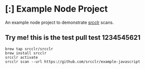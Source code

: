 # [:] Example Node Project

An example node project to demonstrate [srcclr](https://www.srcclr.com) scans.


## Try me! this is the test pull test 1234545621


```
brew tap srcclr/srcclr
brew install srcclr
srcclr activate
srcclr scan --url https://github.com/srcclr/example-javascript
```
